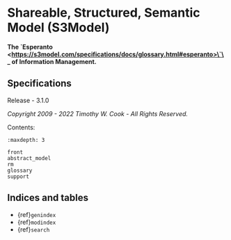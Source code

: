 # Shareable, Structured, Semantic Model (S3Model)

**The \`Esperanto \<https://s3model.com/specifications/docs/glossary.html#esperanto>\`\_ of Information Management.**

## Specifications

Release - 3.1.0

*Copyright 2009 - 2022 Timothy W. Cook - All Rights Reserved.*

Contents:

```{toctree}
:maxdepth: 3

front
abstract_model
rm
glossary
support
```

## Indices and tables

- {ref}`genindex`
- {ref}`modindex`
- {ref}`search`
